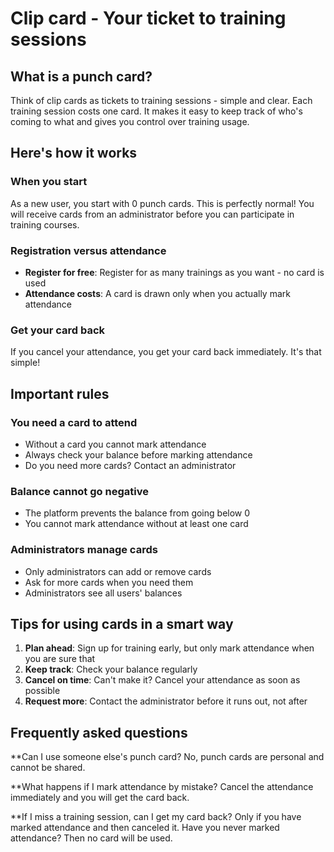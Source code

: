 # Clip card - Your ticket to training sessions

## What is a punch card?

Think of clip cards as tickets to training sessions - simple and clear. Each training session costs one card. It makes it easy to keep track of who's coming to what and gives you control over training usage.

## Here's how it works

### When you start
As a new user, you start with 0 punch cards. This is perfectly normal! You will receive cards from an administrator before you can participate in training courses.

### Registration versus attendance
- **Register for free**: Register for as many trainings as you want - no card is used
- **Attendance costs**: A card is drawn only when you actually mark attendance

### Get your card back
If you cancel your attendance, you get your card back immediately. It's that simple!

## Important rules

### You need a card to attend
- Without a card you cannot mark attendance
- Always check your balance before marking attendance
- Do you need more cards? Contact an administrator

### Balance cannot go negative
- The platform prevents the balance from going below 0
- You cannot mark attendance without at least one card

### Administrators manage cards
- Only administrators can add or remove cards
- Ask for more cards when you need them
- Administrators see all users' balances

## Tips for using cards in a smart way

1. **Plan ahead**: Sign up for training early, but only mark attendance when you are sure that
2. **Keep track**: Check your balance regularly
3. **Cancel on time**: Can't make it? Cancel your attendance as soon as possible
4. **Request more**: Contact the administrator before it runs out, not after

## Frequently asked questions

**Can I use someone else's punch card?
No, punch cards are personal and cannot be shared.

**What happens if I mark attendance by mistake?
Cancel the attendance immediately and you will get the card back.

**If I miss a training session, can I get my card back?
Only if you have marked attendance and then canceled it. Have you never marked attendance? Then no card will be used.
